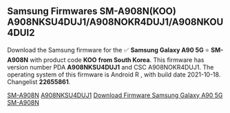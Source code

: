 <h2>Samsung Firmwares SM-A908N(KOO) A908NKSU4DUJ1/A908NOKR4DUJ1/A908NKOU4DUI2</h2>
Download the Samsung firmware for the ✅ <strong>Samsung Galaxy A90 5G </strong> ⭐ <strong>SM-A908N</strong> with product code <strong>KOO</strong> <strong> from South Korea</strong>. This firmware has version number PDA <strong>A908NKSU4DUJ1</strong> and CSC A908NOKR4DUJ1. The operating system of this firmware is Android R , with build date 2021-10-18. Changelist <strong>22655861</strong>.


[SM-A908N](https://samfirm.shop/samsung/model/SM-A908N)
[A908NKSU4DUJ1](https://samfirm.shop/samsung/pda/A908NKSU4DUJ1)
[Download Firmware Samsung Galaxy A90 5G SM-A908N](https://samfirm.shop/samsung/firmware/465767)
